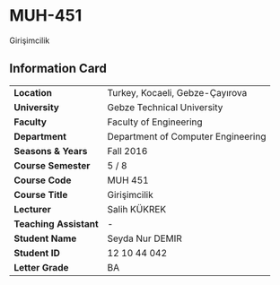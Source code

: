 # MUH-451
Girişimcilik

## Information Card
| | |
| --- | --- |
| **Location** | Turkey, Kocaeli, Gebze-Çayırova |
| **University** | Gebze Technical University |
| **Faculty** | Faculty of Engineering |
| **Department** | Department of Computer Engineering |
| **Seasons & Years** | Fall 2016 |
| **Course Semester** | 5 / 8 |
| **Course Code** | MUH 451 |
| **Course Title** | Girişimcilik |
| **Lecturer** | Salih KÜKREK |
| **Teaching Assistant** | - |
| **Student Name** | Seyda Nur DEMIR |
| **Student ID** | 12 10 44 042 |
| **Letter Grade** | BA |
